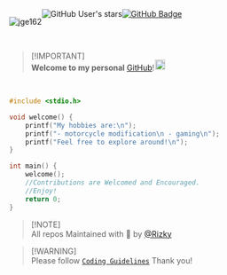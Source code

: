 <div style="display: flex;">
<p align="left"> 
  <img src="https://komarev.com/ghpvc/?username=jge162&label=Profile%20views&color=0e75b6&style=flat" alt="jge162" /> 
</p><img src="https://img.shields.io/github/stars/jge162?style=social" alt="GitHub User's stars">
  <a href="https://github.com/hellookii?tab=followers"><img src="https://img.shields.io/github/followers/hellookii?label=Followers&style=social" alt="GitHub Badge"></a>
</div><br>

>[!IMPORTANT]\
>**Welcome to my personal** [GitHub](https://github.com/hellookii)!<img src="https://camo.githubusercontent.com/c05b8e6f41e6e75b664d121f193fc3640f21b5f8ea0182efab1d2a8204e59caf/68747470733a2f2f62696f2e6c696e6b63646e2e746f2f696e73746162696f2e63632f7374617469632f696d616765732f6261636b2f747769747465725f69636f6e2e706e67" align="bottom" height="18" width="18" style="max-width: 100%; position: relative; left: 1px; top: -2px;"> 

<br> <!-- Empty line -->

```CPP
#include <stdio.h>

void welcome() {
    printf("My hobbies are:\n");
    printf("- motorcycle modification\n - gaming\n");
    printf("Feel free to explore around!\n");
}

int main() {
    welcome();
    //Contributions are Welcomed and Encouraged.
    //Enjoy! 
    return 0;
}

```

>[!NOTE]\
>All repos Maintained with 💙 by [@Rizky](https://github.com/hellookii)

>[!WARNING]\
>Please follow [`Coding Guidelines`](https://github.com/hellookii/hellookii/blob/main/coding_guidelines.md) Thank you! 
